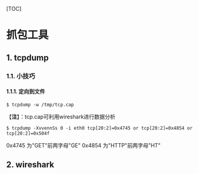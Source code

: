 [TOC]


# 抓包工具
##  1. tcpdump
###  1.1. 小技巧
####  1.1.1. 定向到文件
```shell
$ tcpdump -w /tmp/tcp.cap
```
【**注**】：tcp.cap可利用wireshark进行数据分析

```shell
$ tcpdump -XvvennSs 0 -i eth0 tcp[20:2]=0x4745 or tcp[20:2]=0x4854 or tcp[20:2]=0x504f
```

0x4745 为"GET"前两字母"GE"
0x4854 为"HTTP"前两字母"HT"



##  2. wireshark